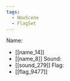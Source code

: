 ```yaml
---
tags:
  - NewScene
  - FlagSet
---
```

Name:
- [[name_14]]
- [[name_8]]
Sound:
- [[sound_279]]
Flag:
- [[flag_9477]]
